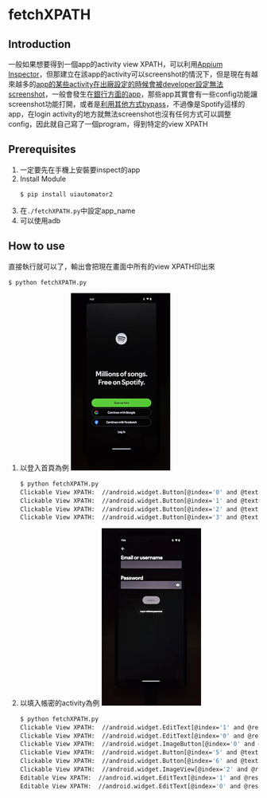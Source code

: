 # fetchXPATH
## Introduction
一般如果想要得到一個app的activity view XPATH，可以利用[Appium Inspector](https://github.com/appium/appium-inspector/releases)，但那建立在該app的activity可以screenshot的情況下，但是現在有越來越多的[app的某些activity在出廠設定的時候會被developer設定無法screenshot](https://www.reddit.com/r/pixel_phones/comments/xbtrg2/disabled_by_your_admin_on_a_screenshot/)，一般會發生在[銀行方面的app](https://www.esunbank.com/zh-tw/about/faq/content?q=mobile/056)，那些app其實會有一些config功能讓screenshot功能打開，或者是[利用其他方式bypass](https://www.softwaretestinghelp.com/fix-for-error-cant-take-screenshot-due-to-security-policy/)，不過像是Spotify這樣的app，在login activity的地方就無法screenshot也沒有任何方式可以調整config，因此就自己寫了一個program，得到特定的view XPATH
## Prerequisites
1. 一定要先在手機上安裝要inspect的app
2. Install Module
    ```bash
    $ pip install uiautomator2
    ```
3. 在`./fetchXPATH.py`中設定app_name
4. 可以使用adb
## How to use
直接執行就可以了，輸出會把現在畫面中所有的view XPATH印出來
```bash
$ python fetchXPATH.py
```
1. 以登入首頁為例
    <img src="./img/124232_0.jpg" width="200px" />
    ```bash
    $ python fetchXPATH.py
    Clickable View XPATH:  //android.widget.Button[@index='0' and @text='Sign up free' and @package='com.spotify.music' and @clickable='true']
    Clickable View XPATH:  //android.widget.Button[@index='1' and @text='Continue with Google' and @package='com.spotify.music' and @clickable='true']        
    Clickable View XPATH:  //android.widget.Button[@index='2' and @text='Continue with Facebook' and @package='com.spotify.music' and @clickable='true']      
    Clickable View XPATH:  //android.widget.Button[@index='3' and @text='Log in' and @package='com.spotify.music' and @clickable='true']
    ```
2. 以填入帳密的activity為例
	<img src="./img/124231_0.jpg" width="200px"/>
    ```bash
    $ python fetchXPATH.py
    Clickable View XPATH:  //android.widget.EditText[@index='1' and @resource-id='com.spotify.music:id/username_text' and @package='com.spotify.music' and @clickable='true']
    Clickable View XPATH:  //android.widget.EditText[@index='0' and @resource-id='com.spotify.music:id/password_text' and @package='com.spotify.music' and @clickable='true']
    Clickable View XPATH:  //android.widget.ImageButton[@index='0' and @resource-id='com.spotify.music:id/text_input_end_icon' and @package='com.spotify.music' and @content-desc='Show password' and @clickable='true']
    Clickable View XPATH:  //android.widget.Button[@index='5' and @text='Log in' and @resource-id='com.spotify.music:id/login_button' and @package='com.spotify.music' and @clickable='true']
    Clickable View XPATH:  //android.widget.Button[@index='6' and @text='Log in without password' and @resource-id='com.spotify.music:id/request_magiclink_lower_button' and @package='com.spotify.music' and @clickable='true']
    Clickable View XPATH:  //android.widget.ImageView[@index='2' and @resource-id='com.spotify.music:id/back_button' and @package='com.spotify.music' and @content-desc='Back' and @clickable='true']
    Editable View XPATH:  //android.widget.EditText[@index='1' and @resource-id='com.spotify.music:id/username_text' and @package='com.spotify.music' and @clickable='true']
    Editable View XPATH:  //android.widget.EditText[@index='0' and @resource-id='com.spotify.music:id/password_text' and @package='com.spotify.music' and @clickable='true']
    ```
